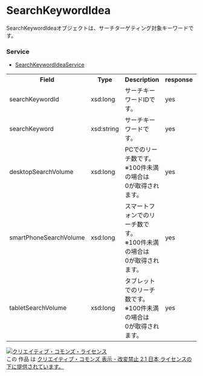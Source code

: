 # SearchKeywordIdea
SearchKeywordIdeaオブジェクトは、サーチターゲティング対象キーワードです。
### Service
+ [SearchKeywordIdeaService](../services/SearchKeywordIdeaService.md)

<table>
 <tr>
  <th>Field</th>
  <th>Type</th>
  <th>Description</th>
  <th>response</th>
  <th>get</th>
  <th>add</th>
  <th>set</th>
  <th>remove</th>
 </tr>
 <tr>
  <td>searchKeywordId</td>
  <td>xsd:long</td>
  <td>サーチキーワードIDです。</td>
  <td>yes</td>
  <td>-</td>
  <td>-</td>
  <td>-</td>
  <td>-</td>
 </tr>
 <tr>
  <td>searchKeyword</td>
  <td>xsd:string</td>
  <td>サーチキーワードです。</td>
  <td>yes</td>
  <td>-</td>
  <td>-</td>
  <td>-</td>
  <td>-</td>
 </tr>
 <tr>
  <td>desktopSearchVolume</td>
  <td>xsd:long</td>
  <td>PCでのリーチ数です。<br>※100件未満の場合は<br>0が取得されます。 </td>
  <td>yes</td>
  <td>-</td>
  <td>-</td>
  <td>-</td>
  <td>-</td>
 </tr>
 <tr>
  <td>smartPhoneSearchVolume</td>
  <td>xsd:long</td>
  <td>スマートフォンでのリーチ数です。<br>※100件未満の場合は<br>0が取得されます。 </td>
  <td>yes</td>
  <td>-</td>
  <td>-</td>
  <td>-</td>
  <td>-</td>
 </tr>
 <tr>
  <td>tabletSearchVolume</td>
  <td>xsd:long</td>
  <td>タブレットでのリーチ数です。<br>※100件未満の場合は<br>0が取得されます。 </td>
  <td>yes</td>
  <td>-</td>
  <td>-</td>
  <td>-</td>
  <td>-</td>
 </tr>
</table>

<a rel="license" href="http://creativecommons.org/licenses/by-nd/2.1/jp/"><img alt="クリエイティブ・コモンズ・ライセンス" style="border-width:0" src="https://i.creativecommons.org/l/by-nd/2.1/jp/88x31.png" /></a><br />この 作品 は <a rel="license" href="http://creativecommons.org/licenses/by-nd/2.1/jp/">クリエイティブ・コモンズ 表示 - 改変禁止 2.1 日本 ライセンスの下に提供されています。</a>
